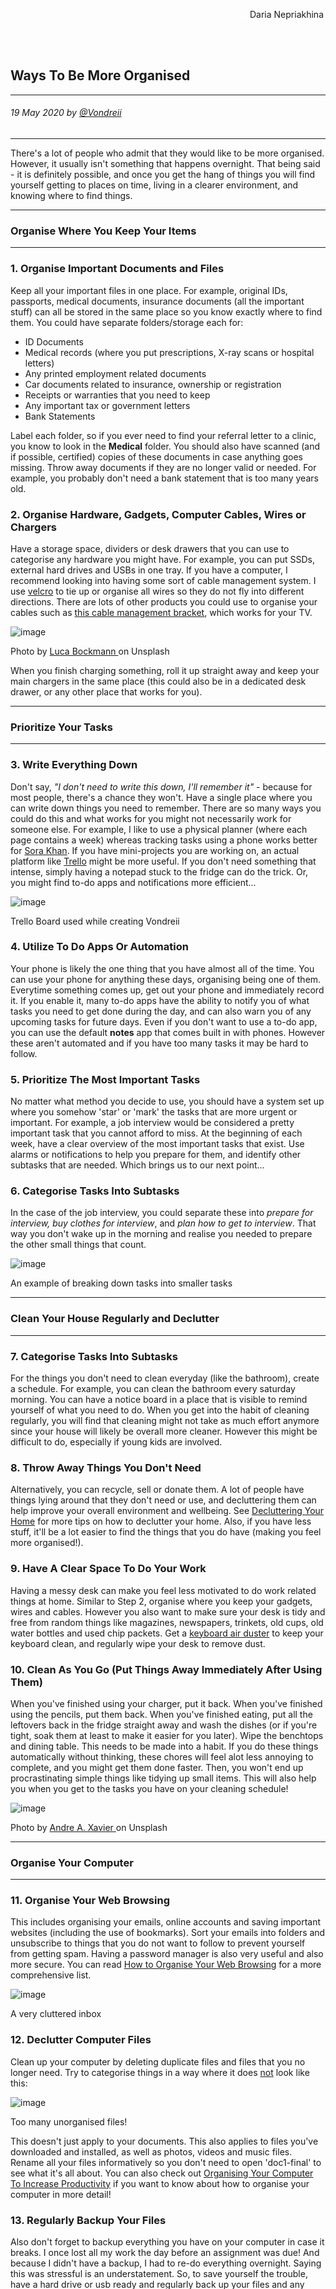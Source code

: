 <div class="parallax" style="height: 350px; background-image: url('../../../assets/blog/how-to-be-better-organised/header.jpg');">
  <div class="imageTextCollage"><a class="photoCred" style="margin-top: 300px; float: right;" href="https://unsplash.com/@epicantus" target="_blank" rel="noopener noreferrer" title="Download free do whatever you want high-resolution photos from Igor Miske"><span style="display:inline-block;padding:2px 3px"><svg xmlns="http://www.w3.org/2000/svg" style="height:12px;width:auto;vertical-align:middle;top:-2px;fill:white" viewBox="0 0 32 32"><title>unsplash-logo</title><path d="M10 9V0h12v9H10zm12 5h10v18H0V14h10v9h12v-9z"></path></svg></span><span style="display:inline-block;padding:2px 3px">Daria Nepriakhina</span></a></div>
</div>
<br>
<div class="writtenContent">

## Ways To Be More Organised
___

###### 19 May 2020 by [@Vondreii](https://www.instagram.com/vondreii/?hl=en)
___


There's a lot of people who admit that they would like to be more organised. However, it usually isn't something that happens overnight. That being said - it is definitely possible, and once you get the hang of things you will find yourself getting to places on time, living in a clearer environment, and knowing where to find things.

___

### Organise Where You Keep Your Items
___

### 1. Organise Important Documents and Files

Keep all your important files in one place. For example, original IDs, passports, medical documents, insurance documents (all the important stuff) can all be stored in the same place so you know exactly where to find them.
You could have separate folders/storage each for:

<ul>
	<li>ID Documents</li>
	<li>Medical records (where you put prescriptions, X-ray scans or hospital letters)</li>
	<li>Any printed employment related documents</li>
	<li>Car documents related to insurance, ownership or registration</li>
	<li>Receipts or warranties that you need to keep</li>
	<li>Any important tax or government letters</li>
	<li>Bank Statements</li>
</ul>

Label each folder, so if you ever need to find your referral letter to a clinic, you know to look in the **Medical** folder.
You should also have scanned (and if possible, certified) copies of these documents in case anything goes missing.
Throw away documents if they are no longer valid or needed. For example, you probably don't need a bank statement that is too many years old.
  
### 2. Organise Hardware, Gadgets, Computer Cables, Wires or Chargers
Have a storage space, dividers or desk drawers that you can use to categorise any hardware you might have. For example, you can put SSDs, external hard drives and USBs in one tray.
If you have a computer, I recommend looking into having some sort of cable management system. I use 
<a href="https://www.officeworks.com.au/shop/officeworks/p/velcro-brand-heavy-duty-hook-and-loop-strip-tape-25mm-x-1m-pa25556">velcro</a> to tie up or organise all wires so they do not fly into different directions.
There are lots of other products you could use to organise your cables such as <a href="https://www.ikea.com/au/en/p/uppleva-bracket-for-tv-swivel-light-grey-40330602/">this cable management bracket</a>, which works for your TV.
	
<!-- ----------- Image ----------- -->
<div class="blog-image-container">
	<img src="../../../assets/blog/how-to-be-better-organised/clear-desk.jpg" alt="image" class="blog-image"/>
	<div class="content-photo-credit"><p>Photo by <a href="https://unsplash.com/@lucabockmann">Luca Bockmann </a>on Unsplash</p></div>
</div>
<!-- ----------------------------- -->

When you finish charging something, roll it up straight away and keep your main chargers in the same place (this could also be in a dedicated desk drawer, or any other place that works for you).

___

### Prioritize Your Tasks
___

### 3. Write Everything Down
   
Don't say, _"I don't need to write this down, I'll remember it"_ - because for most people, there's a chance they won't. Have a single place where you can write down things you need to remember.
There are so many ways you could do this and what works for you might not necessarily work for someone else. For example, I like to use a physical planner (where each page contains a week) 
whereas tracking tasks using a phone works better for <a href="https://sora-web-dev.web.app/">Sora Khan</a>. If you have mini-projects you are working on, an actual platform like <a href="https://trello.com/">Trello</a> might be more useful.
If you don't need something that intense, simply having a notepad stuck to the fridge can do the trick. Or, you might find to-do apps and notifications more efficient...

<!-- ----------- Image ----------- -->
<div class="blog-image-container">
	<img src="../../../assets/blog/how-to-be-better-organised/trello.PNG" alt="image" class="blog-image"/>
	<div class="content-photo-credit"><p>Trello Board used while creating Vondreii</p></div>
</div>
<!-- ----------------------------- -->

### 4. Utilize To Do Apps Or Automation

Your phone is likely the one thing that you have almost all of the time. You can use your phone for anything these days, organising being one of them. 
Everytime something comes up, get out your phone and immediately record it. If you enable it, many to-do apps have the ability to notify you of what tasks you need to get done during the day, 
and can also warn you of any upcoming tasks for future days.
Even if you don't want to use a to-do app, you can use the default **notes** app that comes built in with phones. However these aren't automated and if you have too many tasks it may be hard to follow.

### 5. Prioritize The Most Important Tasks

No matter what method you decide to use, you should have a system set up where you somehow 'star' or 'mark' the tasks that are more urgent or important. For example, a job interview would be considered a pretty important task 
that you cannot afford to miss. At the beginning of each week, have a clear overview of the most important tasks that exist. Use alarms or notifications to help you prepare for them, and identify other subtasks that are needed. Which brings us to our next point...
    
### 6. Categorise Tasks Into Subtasks

In the case of the job interview, you could separate these into <em>prepare for interview, buy clothes for interview</em>, and <em>plan how to get to interview</em>. That way you don't wake up in the morning and realise you needed to prepare the other small things that count.

<!-- ----------- Image ----------- -->
<div class="blog-image-container">
  <img src="../../../assets/blog/how-to-be-better-organised/subtasks.PNG" alt="image" class="blog-image"/>
  <div class="content-photo-credit"><p>An example of breaking down tasks into smaller tasks</p></div>
</div>
<!-- ----------------------------- -->

___

### Clean Your House Regularly and Declutter
___

### 7. Categorise Tasks Into Subtasks

For the things you don't need to clean everyday (like the bathroom), create a schedule. For example, you can clean the bathroom every saturday morning. You can have a notice board in a place that is visible to remind yourself of what you need to do.
When you get into the habit of cleaning regularly, you will find that cleaning might not take as much effort anymore since your house will likely be overall more cleaner. However this might be difficult to do, especially if young kids are involved.
  
### 8. Throw Away Things You Don't Need

Alternatively, you can recycle, sell or donate them. A lot of people have things lying around that they don't need or use, and decluttering them can help improve your overall environment and wellbeing. See [Decluttering Your Home](/blog/post/declutteringYourHome) for more tips on how to declutter your home.
Also, if you have less stuff, it'll be a lot easier to find the things that you do have (making you feel more organised!).
    
### 9. Have A Clear Space To Do Your Work

Having a messy desk can make you feel less motivated to do work related things at home. Similar to Step 2, organise where you keep your gadgets, wires and cables. However you also want to make sure your desk is tidy and free from random things like magazines, newspapers, trinkets, old cups, old water bottles and used chip packets. Get a 
<a href="https://www.google.com.au/shopping/product/7238651664577978374?lsf=seller:6722447,store:1945968735400658800&prds=oid:7772565465031200092&q=air+spray+keyboard&hl=en&ei=D5nEXumsD4Xez7sPq_y6-AI&lsft=gclid:CjwKCAjwh472BRAGEiwAvHVfGmlL7C77eW7WeGpdFxfi80sBPnMXxAMqqDCz_Eh8N51k_34lbUnjKxoCn4cQAvD_BwE,gclsrc:aw.ds">keyboard air duster</a> 
to keep your keyboard clean, and regularly wipe your desk to remove dust.

### 10. Clean As You Go (Put Things Away Immediately After Using Them)

When you've finished using your charger, put it back. When you've finished using the pencils, put them back. When you've finished eating, put all the leftovers back in the fridge straight away and wash the dishes (or if you're tight, soak them at least to make it easier for you later).
Wipe the benchtops and dining table. This needs to be made into a habit. If you do these things automatically without thinking, these chores will feel alot less annoying to complete, and you might get them done faster. Then, you won't end up procrastinating simple things like tidying up small items.
This will also help you when you get to the tasks you have on your cleaning schedule!

<!-- ----------- Image ----------- -->
<div class="blog-image-container">
  <img src="../../../assets/blog/how-to-be-better-organised/dishes.jpg" alt="image" class="blog-image"/>
  <div class="content-photo-credit"><p>Photo by <a href="https://unsplash.com/@andreamaraldg">Andre A. Xavier </a>on Unsplash</p></div>
</div>
<!-- ----------------------------- -->

___

### Organise Your Computer
___

### 11. Organise Your Web Browsing

This includes organising your emails, online accounts and saving important websites (including the use of bookmarks). 
Sort your emails into folders and unsubscribe to things that you do not want to follow to prevent yourself from getting spam.
Having a password manager is also very useful and also more secure. You can read [How to Organise Your Web Browsing](/blog/post/howToOrganiseYourWebBrowsing) for a more comprehensive list.

<!-- ----------- Image ----------- -->    
<div class="blog-image-container">
  <img src="../../../assets/blog/how-to-be-better-organised/email-cluttered.PNG" alt="image" class="blog-image"/>
  <div class="content-photo-credit"><p>A very cluttered inbox</p></div>
</div>
<!-- ----------------------------- -->
	
### 12. Declutter Computer Files

Clean up your computer by deleting duplicate files and files that you no longer need. Try to categorise things in a way where it does <u>not</u> look like this:

<!-- ----------- Image ----------- -->    
<div class="blog-image-container">
  <img src="../../../assets/blog/how-to-be-better-organised/hierarchy-cluttered.PNG" alt="image" class="blog-image"/>
  <div class="content-photo-credit"><p>Too many unorganised files!</p></div>
</div>
<!-- ----------------------------- -->

This doesn't just apply to your documents. This also applies to files you've downloaded and installed, as well as photos, videos and music files. Rename all your files informatively so you don't need to open 'doc1-final' to see what it's all about.
You can also check out [Organising Your Computer To Increase Productivity](/blog/post/organisingYourComputerToIncreaseProductivity) if you want to know about how to organise your computer in more detail!
    
### 13. Regularly Backup Your Files

Also don't forget to backup everything you have on your computer in case it breaks. I once lost all my work the day before an assignment was due! And because I didn't have a backup, I had to re-do everything
overnight. Saying this was stressful is an understatement. So, to save yourself the trouble, have a hard drive or usb ready and regularly back up your files and any recent changes you may have made.
You can also something like <a href="https://www.dropbox.com/login">Dropbox</a> or <a href="https://drive.google.com">Google Drive</a>.
   
___
   
### Organise Your Finances
___

### 14. Take Advantage Of Online Banking

You can use online banking as a way to track your balance for your bank account. If you have multiple bank accounts, you can view details for all of them without getting out of bed.
Contact your bank for details on how to set up an online account. Most banks should have secure apps that you can simply download on your phone.
You also want to make sure you organise other online accounts that involve payments, such as <a href="https://www.paypal.com/">PayPal</a>.

<!-- ----------- Image ----------- -->    
<div class="blog-image-container">
  <img src="../../../assets/blog/how-to-be-better-organised/paywave.jpg" alt="image" class="blog-image"/>
  <div class="content-photo-credit"><p>Photo by <a href="https://unsplash.com/@ultralinx">Oliur </a>on Unsplash</p></div>
</div>
<!-- ----------------------------- -->
	
If it's possible, you can also contact your bank to get a card that uses PayWave (if you don't already have one).
This allows you to pay by tapping your card when you are at the counter. This can free up your hands instead of dealing with coins and notes.
    
### 15. Create A Budget

If you are on a fixed permanent salary, use the fixed income that enters your bank account every period. If your salary is not fixed,
base your estimates on your income in the past and take into account variables like your number of shifts. Regardless of how/when you get paid, create a breakdown of all the bills that are <u>necessary</u> to pay.
Deduct them from your earnings. Make sure to take into account bills that you don't get regularly as well (for example, an electricity bill that you might get every 3 months).
Find out how much leftover from bills that you get to keep, and distribute them over food, entertainment, and savings.
	
### 16. Don't Buy Things You Can't Pay Back

I'm not talking about mortages or home loans. I'm mostly talking about the little things, like always borrowing money off your friends or using your credit card - to pay for a stereo or your kid's new $400 PlayStation.
You're either going to lose track of how much you owe who, or be so confused with the amount of credit card debt you've stacked up. This will make you feel like you are not in control of your finances, and therefore, unorganised.
	
### 17. Don't Buy Things You Don't Need

It's okay to buy things you like every now and then. However if you have a habit of buying too many clothes knowing full well that you don't use half of what you already have, you are going to contribute a lot of clutter to your home.
Implement a rule where you will not buy a desired item for at least a month. If you still want it after a month, then sure, why not. Many of the things we buy are done on impulse. We love it at that exact moment, so 
we therefore decide to just buy it, not realising that we could get by without it. This ties perfectly into keeping your house decluttered.

<!-- ----------- Image ----------- -->    
<div class="blog-image-container">
  <img src="../../../assets/blog/how-to-be-better-organised/clothes.jpg" alt="image" class="blog-image"/>
  <div class="content-photo-credit"><p>Photo by <a href="https://unsplash.com/@beccamchaffie">Becca McHaffie </a>on Unsplash</p></div>
</div>
<!-- ----------------------------- -->

___

### Organise Your Kitchen And Meal Plans
___

### 18. Keep An Inventory

If you have too much food at home and don't track what you have, you're likely going to have a few things sitting there longer than it should be. Don't mindlessly buy groceries.
Keep a list of items that you need to stock up on when supplies get low. While we're on the subject, make sure you also throw away any expired goods. Shop with a list of things you <u>know</u> you'll need.
	 
### 19. Prepare What You Will Cook In Advance

To save time during the week, have an idea of what you are going to make. Prepare everything so you can find them, and make sure there are no missing ingredients (alternatively, make sure you have substitutes).
Separate them out so it will be easy to get everything ready when you do eventually start. If you are not cooking, you should still have a plan of where you might be getting your food from.
	
### 20. Cook In Bulk To Save Time For The Next Few Days

When you do start cooking, instead of cooking enough for one night, you can double up the ingredients to make a dish that will last longer. This will definitely save you time over the next few days, which you can spend on other things.
    
### 21. Have Quick Meal Backups Available

On occassions where you don't feel like cooking or you might be too busy, have some backup meals that are really quick to make. This can include things like noodles, canned foods or things that you can quickly fry or grill.

<!-- ----------- Image ----------- -->
<div class="blog-image-container">
  <img src="../../../assets/blog/how-to-be-better-organised/cooking.jpg" alt="image" class="blog-image"/>
  <div class="content-photo-credit"><p>Photo by <a href="https://unsplash.com/@kate5oh3">Katie Smith </a>on Unsplash</p></div>
</div>
<!-- ----------------------------- -->

___

### Organise Aspects Of Your Life
___

### 22. Keep A Routine

If you do the same or similar things everyday, you are more likely to stick to them. Aspects of the above steps can be practiced by trying to do them most days and when you remember them. 
For example, make yourself wash the dishes everytime you finish eating. Or, make yourself put away things after you have finished using them. Go to bed at the same time every night and wake up at the same time.
This will not only make you feel more organised but you will likely have more control over your life if you can control the little things. 

### 23. Make Future Goals To Work Towards

This can give you more purpose/make you feel more motivated to do other things. I would suggest making a **Vision Board** that has images of the things you want to achieve.
This is an example of mine:

<!-- ----------- Image ----------- -->
<div class="blog-image-container">
  <img src="../../../assets/blog/how-to-be-better-organised/vision-board.PNG" alt="image" class="blog-image"/>
  <div class="content-photo-credit"><p>My Vision Board</p></div>
</div>
<!-- ----------------------------- -->

I have also ticked off the ones that are completed by writing the year I achieved it. By looking at it, you can see that one of my goals is to build a website (which I am working towards).
Other goals include places I would like to live in, like New York and Germany. I also want to publish journal articles for research, and get into photography more (also stuff I'm working towards). Some of the things I've achieved include working at a software company,
buying a first-hand new car, and finishing my degree. Even if you don't tick off everything, at least try to!

### 24. Do Something Productive First Thing In The Morning

Do something productive when you wake up. This can be as simple as making the bed, as stated by <a href="https://www.youtube.com/watch?v=pxBQLFLei70&feature=youtu.be">Admiral William H. McRaven</a>:

_"If you make your bed every morning, you will have accomplished the first task of the day. It will give you a small sense of pride and it will encourage you to do another task and another and another."_

In essence, making your bed can turn into a snowball effect which can then influence your overall day. You can also start the morning by reading, doing some exercise or by meditating.

<br><br>
<!-- ----------- Image ----------- -->
<div class="blog-image-container">
  <img src="../../../assets/blog/how-to-be-better-organised/bed.jpg" alt="image" class="blog-image"/>
  <div class="content-photo-credit"><p>Photo by <a href="https://unsplash.com/@awcreativeut">Aw Creative </a>on Unsplash</p></div>
</div>
<!-- ----------------------------- -->

### Conclusion

Being more organised isn't just about getting to places on time. It also involves organising your living spaces and other aspects of you like (such as your computer, your cooking and your finances).
Don't stress about not having all of these down. Life is way too complicated for things like this to be easy. However with a bit of habit forming and discipline, you might be able to get some of these and hopefully feel a bit more organised.

<br><br>

</div>